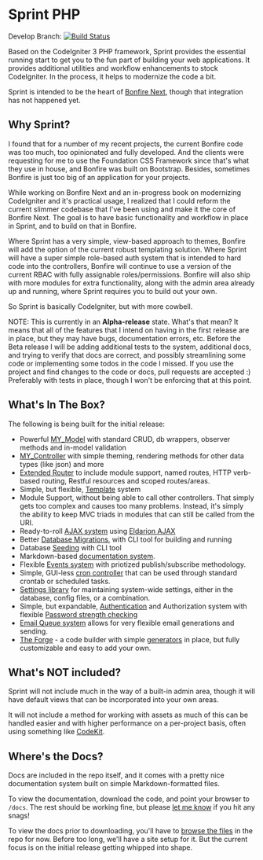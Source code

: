 # Sprint PHP

Develop Branch: [![Build Status](https://travis-ci.org/ci-bonfire/Sprint.svg?branch=develop)](https://travis-ci.org/ci-bonfire/Sprint)

Based on the CodeIgniter 3 PHP framework, Sprint provides the essential running start to get you to the fun part of building your web applications. It provides additional utilities and workflow enhancements to stock CodeIgniter. In the process, it helps to modernize the code a bit. 

Sprint is intended to be the heart of [Bonfire Next](https://github.com/ci-bonfire/Bonfire-Next), though that integration has not happened yet. 

## Why Sprint?
I found that for a number of my recent projects, the current Bonfire code was too much, too opinionated and fully developed. And the clients were requesting for me to use the Foundation CSS Framework since that's what they use in house, and Bonfire was built on Bootstrap. Besides, sometimes Bonfire is just too big of an application for your projects. 

While working on Bonfire Next and an in-progress book on modernizing CodeIgniter and it's practical usage,  I realized that I could reform the current slimmer codebase that I've been using and make it the core of Bonfire Next. The goal is to have basic functionality and workflow in place in Sprint, and to build on that in Bonfire. 

Where Sprint has a very simple, view-based approach to themes, Bonfire will add the option of the current robust templating solution. Where Sprint will have a super simple role-based auth system that is intended to hard code into the controllers, Bonfire will continue to use a version of the current RBAC with fully assignable roles/permissions. Bonfire will also ship with more modules for extra functionality, along with the admin area already up and running, where Sprint requires you to build out your own. 

So Sprint is basically CodeIgniter, but with more cowbell.

NOTE: This is currently in an **Alpha-release** state. What's that mean? It means that all of the features that I intend on having in the first release are in place, but they may have bugs, documentation errors, etc. Before the Beta release I will be adding additional tests to the system, additional docs, and trying to verify that docs are correct, and possibly streamlining some code or implementing some todos in the code I missed. If you use the project and find changes to the code or docs, pull requests are accepted :) Preferably with tests in place, though I won't be enforcing that at this point.

## What's In The Box?

The following is being built for the initial release:

* Powerful [MY_Model](https://github.com/ci-bonfire/Sprint/blob/develop/myth/_docs_src/general/models.md) with standard CRUD, db wrappers, observer methods and in-model validation
* [MY_Controller](https://github.com/ci-bonfire/Sprint/blob/develop/myth/_docs_src/general/controllers.md) with simple theming, rendering methods for other data types (like json) and more
* [Extended Router](https://github.com/ci-bonfire/Sprint/blob/develop/myth/_docs_src/general/routes.md) to include module support, named routes, HTTP verb-based routing, Restful resources and scoped routes/areas.
* Simple, but flexible, [Template](https://github.com/ci-bonfire/Sprint/blob/develop/myth/_docs_src/general/themes.md) system
* Module Support, without being able to call other controllers. That simply gets too complex and causes too many problems. Instead, it's simply the ability to keep MVC triads in modules that can still be called from the URI.
* Ready-to-roll [AJAX system](https://github.com/ci-bonfire/Sprint/blob/develop/myth/_docs_src/general/ajax.md) using [Eldarion AJAX](https://github.com/eldarion/eldarion-ajax)
* Better [Database Migrations](https://github.com/ci-bonfire/Sprint/blob/develop/myth/_docs_src/database/migrations.md), with CLI tool for building and running
* Database [Seeding](https://github.com/ci-bonfire/Sprint/blob/develop/myth/_docs_src/database/seeding.md) with CLI tool
* Markdown-based [documentation system](https://github.com/ci-bonfire/Sprint/blob/develop/myth/_docs_src/writing_docs.md).
* Flexible [Events system](https://github.com/ci-bonfire/Sprint/blob/develop/myth/_docs_src/general/events.md) with priotized publish/subscribe methodology.
* Simple, GUI-less [cron controller](https://github.com/ci-bonfire/Sprint/blob/develop/myth/_docs_src/general/cronjobs.md) that can be used through standard crontab or scheduled tasks.
* [Settings library](https://github.com/ci-bonfire/Sprint/blob/develop/myth/_docs_src/general/settings.md) for maintaining system-wide settings, either in the database, config files, or a combination.
* Simple, but expandable, [Authentication](https://github.com/ci-bonfire/Sprint/blob/develop/myth/_docs_src/security/authentication.md) and Authorization system with flexible [Password strength checking](https://github.com/ci-bonfire/Sprint/blob/develop/myth/_docs_src/security/passwords.md)
* [Email Queue system](https://github.com/ci-bonfire/Sprint/blob/develop/myth/_docs_src/general/email.md) allows for very flexible email generations and sending. 
* [The Forge](https://github.com/ci-bonfire/Sprint/blob/develop/myth/_docs_src/forge/overview.md) - a code builder with simple [generators](https://github.com/ci-bonfire/Sprint/blob/develop/myth/_docs_src/forge/generators.md) in place, but fully customizable and easy to add your own.


## What's NOT included?

Sprint will not include much in the way of a built-in admin area, though it will have default views that can be incorporated into your own areas.

It will not include a method for working with assets as much of this can be handled easier and with higher performance on a per-project basis, often using something like [CodeKit](http://incident57.com/codekit/).

## Where's the Docs?
Docs are included in the repo itself, and it comes with a pretty nice documentation system built on simple Markdown-formatted files. 

To view the documentation, download the code, and point your browser to `/docs`. The rest should be working fine, but please [let me know](https://github.com/ci-bonfire/Sprint/issues) if you hit any snags! 

To view the docs prior to downloading, you'll have to [browse the files](https://github.com/ci-bonfire/Sprint/tree/develop/myth/_docs_src) in the repo for now. Before too long, we'll have a site setup for it. But the current focus is on the initial release getting whipped into shape. 
